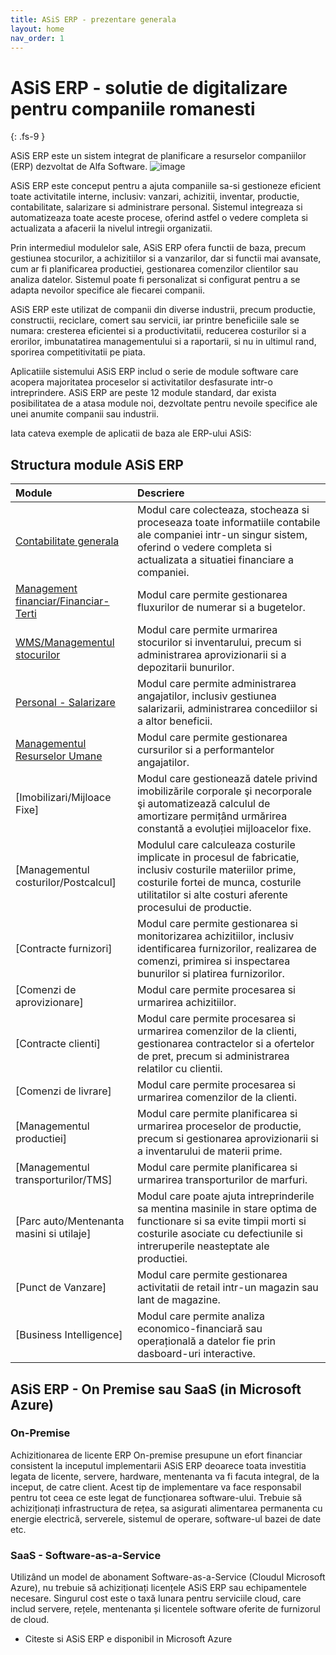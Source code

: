 ```yaml
---
title: ASiS ERP - prezentare generala
layout: home
nav_order: 1
---
```


# ASiS ERP - solutie de digitalizare pentru companiile romanesti
{: .fs-9 }

ASiS ERP este un sistem integrat de planificare a resurselor companiilor (ERP) dezvoltat de Alfa Software.
![image](https://user-images.githubusercontent.com/123550007/220093928-9e4e898d-42a0-47aa-9f7c-fe4f0c9a7f91.png)


ASiS ERP este conceput pentru a ajuta companiile sa-si gestioneze eficient toate activitatile interne, inclusiv: vanzari, achizitii, inventar, productie, contabilitate, salarizare si administrare personal. Sistemul integreaza si automatizeaza toate aceste procese, oferind astfel o vedere completa si actualizata a afacerii la nivelul intregii organizatii.

Prin intermediul modulelor sale, ASiS ERP ofera functii de baza, precum gestiunea stocurilor, a achizitiilor si a vanzarilor, dar si functii mai avansate, cum ar fi planificarea productiei, gestionarea comenzilor clientilor sau analiza datelor. Sistemul poate fi personalizat si configurat pentru a se adapta nevoilor specifice ale fiecarei companii.

ASiS ERP este utilizat de companii din diverse industrii, precum productie, constructii, reciclare, comert sau servicii, iar printre beneficiile sale se numara: cresterea eficientei si a productivitatii, reducerea costurilor si a erorilor, imbunatatirea managementului si a raportarii, si nu in ultimul rand, sporirea competitivitatii pe piata.

Aplicatiile sistemului ASiS ERP includ o serie de module software care acopera majoritatea proceselor si activitatilor desfasurate intr-o intreprindere. ASiS ERP are peste 12 module standard, dar exista posibilitatea de a atasa module noi, dezvoltate pentru nevoile specifice ale unei anumite companii sau industrii.

Iata cateva exemple de aplicatii de baza ale ERP-ului ASiS:



## Structura module ASiS ERP

| Module       | Descriere         | 
|:-------------|:------------------|
|[Contabilitate generala](https://docs.asis.ro/Contabilitate-generala)|Modul care colecteaza, stocheaza si proceseaza toate informatiile contabile ale companiei intr-un singur sistem, oferind o vedere completa si actualizata a situatiei financiare a companiei.|
|[Management financiar/Financiar-Terti](https://docs.asis.ro/Financiar-terti.html)|Modul care permite gestionarea fluxurilor de numerar si a bugetelor.|
|[WMS/Managementul stocurilor](https://docs.asis.ro/Stocuri-wms.html)|Modul care permite urmarirea stocurilor si inventarului, precum si administrarea aprovizionarii si a depozitarii bunurilor.|
|[Personal - Salarizare](https://docs.asis.ro/Personal-salarizare.html)|Modul care permite administrarea angajatilor, inclusiv gestiunea salarizarii, administrarea concediilor si a altor beneficii. | 
|[Managementul Resurselor Umane](https://docs.asis.ro/Resurse-umane.html)|Modul care permite gestionarea cursurilor si a performantelor angajatilor. | 
|[Imobilizari/Mijloace Fixe]|Modul care gestionează datele privind imobilizările corporale şi necorporale şi automatizează calculul de amortizare permițând urmărirea constantă a evoluției mijloacelor fixe. | 
|[Managementul costurilor/Postcalcul]|Modulul care calculeaza costurile implicate in procesul de fabricatie, inclusiv costurile materiilor prime, costurile fortei de munca, costurile utilitatilor si alte costuri aferente procesului de productie. | 
|[Contracte furnizori]|Modul care permite gestionarea si monitorizarea achizitiilor, inclusiv identificarea furnizorilor, realizarea de comenzi, primirea si inspectarea bunurilor si platirea furnizorilor. | 
|[Comenzi de aprovizionare]|Modul care permite procesarea si urmarirea achizitiilor.|
|[Contracte clienti]|Modul care permite procesarea si urmarirea comenzilor de la clienti, gestionarea contractelor si a ofertelor de pret, precum si administrarea relatilor cu clientii.| 
|[Comenzi de livrare]|Modul care permite procesarea si urmarirea comenzilor de la clienti.|
|[Managementul productiei]|Modul care permite planificarea si urmarirea proceselor de productie, precum si gestionarea aprovizionarii si a inventarului de materii prime.|
|[Managementul transporturilor/TMS]|Modul care permite planificarea si urmarirea transporturilor de marfuri.|
|[Parc auto/Mentenanta masini si utilaje]|Modul care poate ajuta intreprinderile sa mentina masinile in stare optima de functionare si sa evite timpii morti si costurile asociate cu defectiunile si intreruperile neasteptate ale productiei.|
|[Punct de Vanzare]|Modul care permite gestionarea activitatii de retail intr-un magazin sau lant de magazine.|
|[Business Intelligence]|Modul care permite analiza economico-financiară sau operațională a datelor fie prin dasboard-uri interactive.|

## ASiS ERP - On Premise sau SaaS (in Microsoft Azure)

### On-Premise
Achizitionarea de licente ERP On-premise presupune un efort financiar consistent la inceputul implementarii ASiS ERP deoarece toata investitia legata de licente, servere, hardware, mentenanta va fi facuta integral, de la inceput, de catre client. Acest tip de implementare va face responsabil pentru tot ceea ce este legat de funcționarea software-ului. Trebuie să achiziționați infrastructura de rețea, sa asigurati alimentarea permanenta cu energie electrică, serverele, sistemul de operare, software-ul bazei de date etc. 

### SaaS - Software-as-a-Service
Utilizând un model de abonament Software-as-a-Service (Cloudul Microsoft Azure), nu trebuie să achiziționați licențele ASiS ERP sau echipamentele necesare. Singurul cost este o taxă lunara pentru serviciile cloud, care includ servere, rețele, mentenanta și licentele software oferite de furnizorul de cloud.
- Citeste si ASiS ERP e disponibil in Microsoft Azure
